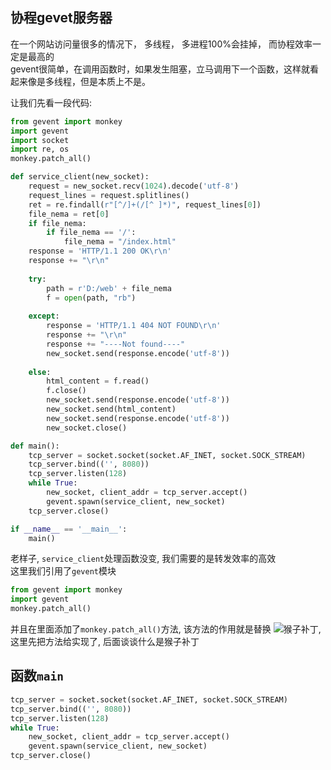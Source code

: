 ## 协程gevet服务器  

在一个网站访问量很多的情况下， 多线程， 多进程100%会挂掉， 而协程效率一定是最高的  
gevent很简单，在调用函数时，如果发生阻塞，立马调用下一个函数，这样就看起来像是多线程，但是本质上不是。  

让我们先看一段代码:  
```Python
from gevent import monkey
import gevent
import socket
import re, os
monkey.patch_all()

def service_client(new_socket):
    request = new_socket.recv(1024).decode('utf-8')
    request_lines = request.splitlines()
    ret = re.findall(r"[^/]+(/[^ ]*)", request_lines[0])
    file_nema = ret[0]
    if file_nema:
        if file_nema == '/':
            file_nema = "/index.html"
    response = 'HTTP/1.1 200 OK\r\n'
    response += "\r\n"
    
    try:
        path = r'D:/web' + file_nema
        f = open(path, "rb")
    
    except:
        response = 'HTTP/1.1 404 NOT FOUND\r\n'
        response += "\r\n"
        response += "----Not found----"
        new_socket.send(response.encode('utf-8'))
    
    else:
        html_content = f.read()
        f.close()
        new_socket.send(response.encode('utf-8'))
        new_socket.send(html_content)
        new_socket.send(response.encode('utf-8'))
        new_socket.close()

def main():
    tcp_server = socket.socket(socket.AF_INET, socket.SOCK_STREAM)
    tcp_server.bind(('', 8080))
    tcp_server.listen(128)
    while True:
        new_socket, client_addr = tcp_server.accept()
        gevent.spawn(service_client, new_socket)
    tcp_server.close()

if __name__ == '__main__':
    main()
```
老样子, `service_client`处理函数没变, 我们需要的是转发效率的高效  
这里我们引用了`gevent`模块   
```Python
from gevent import monkey
import gevent
monkey.patch_all()
```
并且在里面添加了`monkey.patch_all()`方法, 该方法的作用就是替换
![猴子补丁](https://zhuanlan.zhihu.com/p/37679547), 这里先把方法给实现了, 后面谈谈什么是猴子补丁  

## 函数`main`  
```Python
tcp_server = socket.socket(socket.AF_INET, socket.SOCK_STREAM)
tcp_server.bind(('', 8080))
tcp_server.listen(128)
while True:
    new_socket, client_addr = tcp_server.accept()
    gevent.spawn(service_client, new_socket)
tcp_server.close()
```
